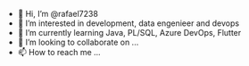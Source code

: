 - 👋 Hi, I’m @rafael7238
- 👀 I’m interested in development, data engenieer and devops
- 🌱 I’m currently learning Java, PL/SQL, Azure DevOps, Flutter
- 💞️ I’m looking to collaborate on ...
- 📫 How to reach me ...

<!---
rafael7238/rafael7238 is a ✨ special ✨ repository because its `README.md` (this file) appears on your GitHub profile.
You can click the Preview link to take a look at your changes.
--->
